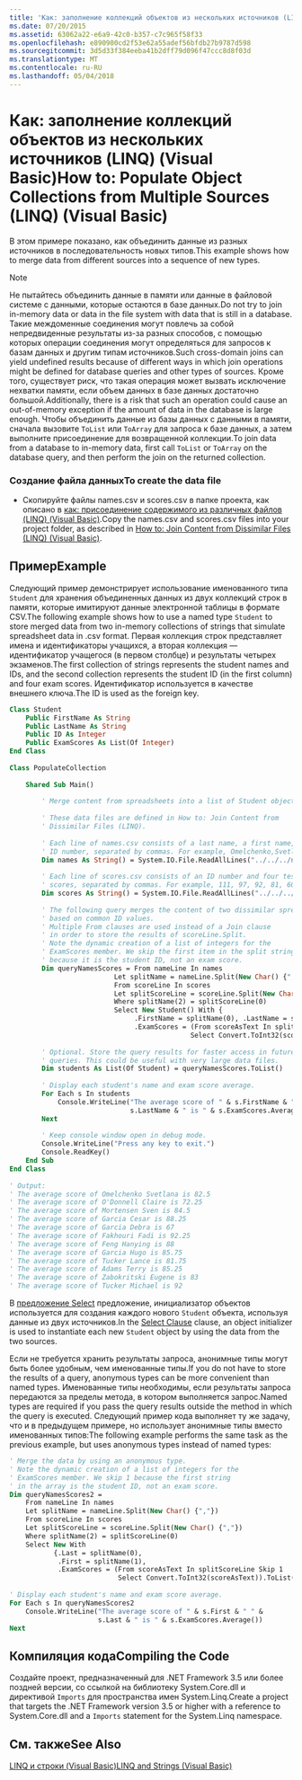```yaml
---
title: 'Как: заполнение коллекций объектов из нескольких источников (LINQ) (Visual Basic)'
ms.date: 07/20/2015
ms.assetid: 63062a22-e6a9-42c0-b357-c7c965f58f33
ms.openlocfilehash: e890900cd2f53e62a55adef56bfdb27b9787d598
ms.sourcegitcommit: 3d5d33f384eeba41b2dff79d096f47ccc8d8f03d
ms.translationtype: MT
ms.contentlocale: ru-RU
ms.lasthandoff: 05/04/2018
---
```

# <a name="how-to-populate-object-collections-from-multiple-sources-linq-visual-basic"></a><span data-ttu-id="caaab-102">Как: заполнение коллекций объектов из нескольких источников (LINQ) (Visual Basic)</span><span class="sxs-lookup"><span data-stu-id="caaab-102">How to: Populate Object Collections from Multiple Sources (LINQ) (Visual Basic)</span></span>
<span data-ttu-id="caaab-103">В этом примере показано, как объединить данные из разных источников в последовательность новых типов.</span><span class="sxs-lookup"><span data-stu-id="caaab-103">This example shows how to merge data from different sources into a sequence of new types.</span></span>  
  
> [!NOTE]
>  <span data-ttu-id="caaab-104">Не пытайтесь объединить данные в памяти или данные в файловой системе с данными, которые остаются в базе данных.</span><span class="sxs-lookup"><span data-stu-id="caaab-104">Do not try to join in-memory data or data in the file system with data that is still in a database.</span></span> <span data-ttu-id="caaab-105">Такие междоменные соединения могут повлечь за собой непредвиденные результаты из-за разных способов, с помощью которых операции соединения могут определяться для запросов к базам данных и другим типам источников.</span><span class="sxs-lookup"><span data-stu-id="caaab-105">Such cross-domain joins can yield undefined results because of different ways in which join operations might be defined for database queries and other types of sources.</span></span> <span data-ttu-id="caaab-106">Кроме того, существует риск, что такая операция может вызвать исключение нехватки памяти, если объем данных в базе данных достаточно большой.</span><span class="sxs-lookup"><span data-stu-id="caaab-106">Additionally, there is a risk that such an operation could cause an out-of-memory exception if the amount of data in the database is large enough.</span></span> <span data-ttu-id="caaab-107">Чтобы объединить данные из базы данных с данными в памяти, сначала вызовите `ToList` или `ToArray` для запроса к базе данных, а затем выполните присоединение для возвращенной коллекции.</span><span class="sxs-lookup"><span data-stu-id="caaab-107">To join data from a database to in-memory data, first call `ToList` or `ToArray` on the database query, and then perform the join on the returned collection.</span></span>  
  
### <a name="to-create-the-data-file"></a><span data-ttu-id="caaab-108">Создание файла данных</span><span class="sxs-lookup"><span data-stu-id="caaab-108">To create the data file</span></span>  
  
-   <span data-ttu-id="caaab-109">Скопируйте файлы names.csv и scores.csv в папке проекта, как описано в [как: присоединение содержимого из различных файлов (LINQ) (Visual Basic)](../../../../visual-basic/programming-guide/concepts/linq/how-to-join-content-from-dissimilar-files-linq.md).</span><span class="sxs-lookup"><span data-stu-id="caaab-109">Copy the names.csv and scores.csv files into your project folder, as described in [How to: Join Content from Dissimilar Files (LINQ) (Visual Basic)](../../../../visual-basic/programming-guide/concepts/linq/how-to-join-content-from-dissimilar-files-linq.md).</span></span>  
  
## <a name="example"></a><span data-ttu-id="caaab-110">Пример</span><span class="sxs-lookup"><span data-stu-id="caaab-110">Example</span></span>  
 <span data-ttu-id="caaab-111">Следующий пример демонстрирует использование именованного типа `Student` для хранения объединенных данных из двух коллекций строк в памяти, которые имитируют данные электронной таблицы в формате CSV.</span><span class="sxs-lookup"><span data-stu-id="caaab-111">The following example shows how to use a named type `Student` to store merged data from two in-memory collections of strings that simulate spreadsheet data in .csv format.</span></span> <span data-ttu-id="caaab-112">Первая коллекция строк представляет имена и идентификаторы учащихся, а вторая коллекция — идентификатор учащегося (в первом столбце) и результаты четырех экзаменов.</span><span class="sxs-lookup"><span data-stu-id="caaab-112">The first collection of strings represents the student names and IDs, and the second collection represents the student ID (in the first column) and four exam scores.</span></span> <span data-ttu-id="caaab-113">Идентификатор используется в качестве внешнего ключа.</span><span class="sxs-lookup"><span data-stu-id="caaab-113">The ID is used as the foreign key.</span></span>  
  
```vb  
Class Student  
    Public FirstName As String  
    Public LastName As String  
    Public ID As Integer  
    Public ExamScores As List(Of Integer)  
End Class  
  
Class PopulateCollection  
  
    Shared Sub Main()  
  
        ' Merge content from spreadsheets into a list of Student objects.  
  
        ' These data files are defined in How to: Join Content from   
        ' Dissimilar Files (LINQ).  
  
        ' Each line of names.csv consists of a last name, a first name, and an  
        ' ID number, separated by commas. For example, Omelchenko,Svetlana,111  
        Dim names As String() = System.IO.File.ReadAllLines("../../../names.csv")  
  
        ' Each line of scores.csv consists of an ID number and four test   
        ' scores, separated by commas. For example, 111, 97, 92, 81, 60  
        Dim scores As String() = System.IO.File.ReadAllLines("../../../scores.csv")  
  
        ' The following query merges the content of two dissimilar spreadsheets   
        ' based on common ID values.  
        ' Multiple From clauses are used instead of a Join clause  
        ' in order to store the results of scoreLine.Split.  
        ' Note the dynamic creation of a list of integers for the  
        ' ExamScores member. We skip the first item in the split string   
        ' because it is the student ID, not an exam score.  
        Dim queryNamesScores = From nameLine In names  
                          Let splitName = nameLine.Split(New Char() {","})  
                          From scoreLine In scores  
                          Let splitScoreLine = scoreLine.Split(New Char() {","})  
                          Where splitName(2) = splitScoreLine(0)  
                          Select New Student() With {  
                               .FirstName = splitName(0), .LastName = splitName(1), .ID = splitName(2),  
                               .ExamScores = (From scoreAsText In splitScoreLine Skip 1  
                                             Select Convert.ToInt32(scoreAsText)).ToList()}  
  
        ' Optional. Store the query results for faster access in future  
        ' queries. This could be useful with very large data files.  
        Dim students As List(Of Student) = queryNamesScores.ToList()  
  
        ' Display each student's name and exam score average.  
        For Each s In students  
            Console.WriteLine("The average score of " & s.FirstName & " " &  
                              s.LastName & " is " & s.ExamScores.Average())  
        Next  
  
        ' Keep console window open in debug mode.  
        Console.WriteLine("Press any key to exit.")  
        Console.ReadKey()  
    End Sub  
End Class  
  
' Output:   
' The average score of Omelchenko Svetlana is 82.5  
' The average score of O'Donnell Claire is 72.25  
' The average score of Mortensen Sven is 84.5  
' The average score of Garcia Cesar is 88.25  
' The average score of Garcia Debra is 67  
' The average score of Fakhouri Fadi is 92.25  
' The average score of Feng Hanying is 88  
' The average score of Garcia Hugo is 85.75  
' The average score of Tucker Lance is 81.75  
' The average score of Adams Terry is 85.25  
' The average score of Zabokritski Eugene is 83  
' The average score of Tucker Michael is 92  
```  
  
 <span data-ttu-id="caaab-114">В [предложение Select](../../../../visual-basic/language-reference/queries/select-clause.md) предложение, инициализатор объектов используется для создания каждого нового `Student` объекта, используя данные из двух источников.</span><span class="sxs-lookup"><span data-stu-id="caaab-114">In the [Select Clause](../../../../visual-basic/language-reference/queries/select-clause.md) clause, an object initializer is used to instantiate each new `Student` object by using the data from the two sources.</span></span>  
  
 <span data-ttu-id="caaab-115">Если не требуется хранить результаты запроса, анонимные типы могут быть более удобным, чем именованные типы.</span><span class="sxs-lookup"><span data-stu-id="caaab-115">If you do not have to store the results of a query, anonymous types can be more convenient than named types.</span></span> <span data-ttu-id="caaab-116">Именованные типы необходимы, если результаты запроса передаются за пределы метода, в котором выполняется запрос.</span><span class="sxs-lookup"><span data-stu-id="caaab-116">Named types are required if you pass the query results outside the method in which the query is executed.</span></span> <span data-ttu-id="caaab-117">Следующий пример кода выполняет ту же задачу, что и в предыдущем примере, но использует анонимные типы вместо именованных типов:</span><span class="sxs-lookup"><span data-stu-id="caaab-117">The following example performs the same task as the previous example, but uses anonymous types instead of named types:</span></span>  
  
```vb  
' Merge the data by using an anonymous type.   
' Note the dynamic creation of a list of integers for the  
' ExamScores member. We skip 1 because the first string  
' in the array is the student ID, not an exam score.  
Dim queryNamesScores2 =  
    From nameLine In names  
    Let splitName = nameLine.Split(New Char() {","})  
    From scoreLine In scores  
    Let splitScoreLine = scoreLine.Split(New Char() {","})  
    Where splitName(2) = splitScoreLine(0)  
    Select New With  
           {.Last = splitName(0),  
            .First = splitName(1),  
            .ExamScores = (From scoreAsText In splitScoreLine Skip 1  
                           Select Convert.ToInt32(scoreAsText)).ToList()}  
  
' Display each student's name and exam score average.  
For Each s In queryNamesScores2  
    Console.WriteLine("The average score of " & s.First & " " &  
                      s.Last & " is " & s.ExamScores.Average())  
Next  
```  
  
## <a name="compiling-the-code"></a><span data-ttu-id="caaab-118">Компиляция кода</span><span class="sxs-lookup"><span data-stu-id="caaab-118">Compiling the Code</span></span>  
 <span data-ttu-id="caaab-119">Создайте проект, предназначенный для .NET Framework 3.5 или более поздней версии, со ссылкой на библиотеку System.Core.dll и директивой `Imports` для пространства имен System.Linq.</span><span class="sxs-lookup"><span data-stu-id="caaab-119">Create a project that targets the .NET Framework version 3.5 or higher with a reference to System.Core.dll and a `Imports` statement for the System.Linq namespace.</span></span>  
  
## <a name="see-also"></a><span data-ttu-id="caaab-120">См. также</span><span class="sxs-lookup"><span data-stu-id="caaab-120">See Also</span></span>  
 [<span data-ttu-id="caaab-121">LINQ и строки (Visual Basic)</span><span class="sxs-lookup"><span data-stu-id="caaab-121">LINQ and Strings (Visual Basic)</span></span>](../../../../visual-basic/programming-guide/concepts/linq/linq-and-strings.md)
